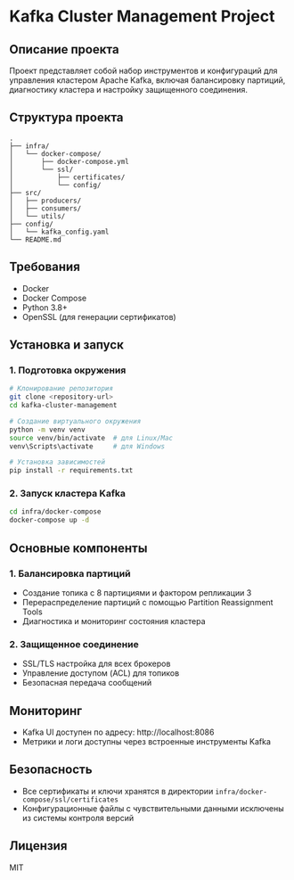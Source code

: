 # Kafka Cluster Management Project

## Описание проекта
Проект представляет собой набор инструментов и конфигураций для управления кластером Apache Kafka, включая балансировку партиций, диагностику кластера и настройку защищенного соединения.

## Структура проекта
```
.
├── infra/
│   └── docker-compose/
│       ├── docker-compose.yml
│       └── ssl/
│           ├── certificates/
│           └── config/
├── src/
│   ├── producers/
│   ├── consumers/
│   └── utils/
├── config/
│   └── kafka_config.yaml
└── README.md
```

## Требования
- Docker
- Docker Compose
- Python 3.8+
- OpenSSL (для генерации сертификатов)

## Установка и запуск

### 1. Подготовка окружения
```bash
# Клонирование репозитория
git clone <repository-url>
cd kafka-cluster-management

# Создание виртуального окружения
python -m venv venv
source venv/bin/activate  # для Linux/Mac
venv\Scripts\activate     # для Windows

# Установка зависимостей
pip install -r requirements.txt
```

### 2. Запуск кластера Kafka
```bash
cd infra/docker-compose
docker-compose up -d
```

## Основные компоненты

### 1. Балансировка партиций
- Создание топика с 8 партициями и фактором репликации 3
- Перераспределение партиций с помощью Partition Reassignment Tools
- Диагностика и мониторинг состояния кластера

### 2. Защищенное соединение
- SSL/TLS настройка для всех брокеров
- Управление доступом (ACL) для топиков
- Безопасная передача сообщений

## Мониторинг
- Kafka UI доступен по адресу: http://localhost:8086
- Метрики и логи доступны через встроенные инструменты Kafka

## Безопасность
- Все сертификаты и ключи хранятся в директории `infra/docker-compose/ssl/certificates`
- Конфигурационные файлы с чувствительными данными исключены из системы контроля версий

## Лицензия
MIT